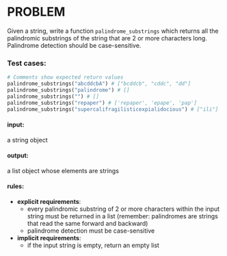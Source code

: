 # PROBLEM
Given a string, write a function `palindrome_substrings` which returns all the palindromic substrings of the string that are 2 or more characters long. Palindrome detection should be case-sensitive.

### Test cases:

```python
# Comments show expected return values
palindrome_substrings("abcddcbA") # ["bcddcb", "cddc", "dd"]
palindrome_substrings("palindrome") # []
palindrome_substrings("") # []
palindrome_substrings("repaper") # ['repaper', 'epape', 'pap']
palindrome_substrings("supercalifragilisticexpialidocious") # ["ili"]
```

#### input: 
a string object
#### output:
a list object whose elements are strings
#### rules:
* **explicit requirements**:
    * every palindromic substring of 2 or more characters within the input string must be returned in a list (remember: palindromes are strings that read the same forward and backward)
    * palindrome detection must be case-sensitive
* **implicit requirements**:
    * if the input string is empty, return an empty list